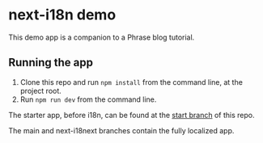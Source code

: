 # next-i18n demo

This demo app is a companion to a Phrase blog tutorial.

## Running the app

1. Clone this repo and run `npm install` from the command line, at the project root.
1. Run `npm run dev` from the command line.

The starter app, before i18n, can be found at the [start branch](https://github.com/PhraseApp-Blog/next-i18n-libraries-2022/tree/start)
of this repo.

The main and next-i18next branches contain the fully localized app.

